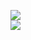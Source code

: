[![](https://img.shields.io/badge/Made%20With-Github%20Spray-lightgrey.svg?style=for-the-badge&logo=github)](https://github.com/Annihil/github-spray#10880)  
[![](https://i.imgur.com/2DrTn0Z.gif)](https://github.com/Annihil/github-spray)